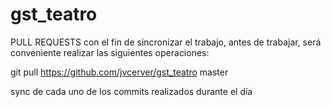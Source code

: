 gst_teatro
==========
PULL REQUESTS
con el fin de sincronizar el trabajo, 
antes de trabajar, será conveniente 
realizar las siguientes operaciones:

git pull https://github.com/jvcerver/gst_teatro master

sync de cada uno de los commits realizados durante el día